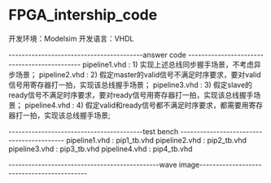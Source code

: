 # FPGA_intership_code


开发环境：Modelsim
开发语言：VHDL


-----------------------------------------answer code ---------------------------------------------
pipeline1.vhd : 1) 实现上述总线同步握手场景，不考虑异步场景；
pipeline2.vhd : 2) 假定master的valid信号不满足时序要求，要对valid信号用寄存器打一拍，实现该总线握手场景；
pipeline3.vhd : 3) 假定slave的ready信号不满足时序要求，要对ready信号用寄存器打一拍，实现该总线握手场景；
pipeline4.vhd : 4) 假定valid和ready信号都不满足时序要求，都需要用寄存器打一拍，实现该总线握手场景; 

-----------------------------------------test bench ------------------------------------------
pipeline1.vhd : pip1_tb.vhd
pipeline2.vhd : pip2_tb.vhd
pipeline3.vhd : pip3_tb.vhd
pipeline4.vhd : pip4_tb.vhd


----------------------------------------------wave image-------------------------------------------
